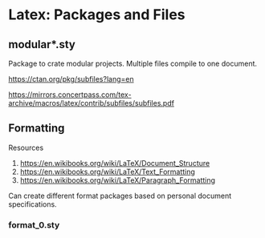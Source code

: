 # Latex: Packages and Files


## modular*.sty

Package to crate modular projects. Multiple files compile to one document. 

https://ctan.org/pkg/subfiles?lang=en

https://mirrors.concertpass.com/tex-archive/macros/latex/contrib/subfiles/subfiles.pdf


## Formatting

Resources

1. https://en.wikibooks.org/wiki/LaTeX/Document_Structure
2. https://en.wikibooks.org/wiki/LaTeX/Text_Formatting
3. https://en.wikibooks.org/wiki/LaTeX/Paragraph_Formatting


Can create different format packages based on personal document specifications.

### format_0.sty


